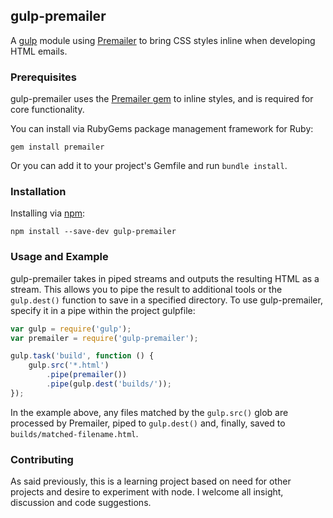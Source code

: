 ## gulp-premailer

A [gulp](https://github.com/gulpjs/gulp) module using [Premailer](http://premailer.dialect.ca) to bring CSS styles inline when developing HTML emails.

### Prerequisites

gulp-premailer uses the [Premailer gem](https://github.com/premailer/premailer/) to inline styles, and is required for core functionality.

You can install via RubyGems package management framework for Ruby:

```
gem install premailer
```

Or you can add it to your project's Gemfile and run `bundle install`.

### Installation

Installing via [npm](https://www.npmjs.org/package/gulp-premailer):

```
npm install --save-dev gulp-premailer
```

### Usage and Example

gulp-premailer takes in piped streams and outputs the resulting HTML as a stream. This allows you to pipe the result to additional tools or the `gulp.dest()` function to save in a specified directory. To use gulp-premailer, specify it in a pipe within the project gulpfile:

```javascript
var gulp = require('gulp');
var premailer = require('gulp-premailer');

gulp.task('build', function () {
	gulp.src('*.html')
		.pipe(premailer())
		.pipe(gulp.dest('builds/'));
});
```

In the example above, any files matched by the `gulp.src()` glob are processed by Premailer, piped to `gulp.dest()` and, finally, saved to `builds/matched-filename.html`.

### Contributing
As said previously, this is a learning project based on need for other projects and desire to experiment with node. I welcome all insight, discussion and code suggestions.
